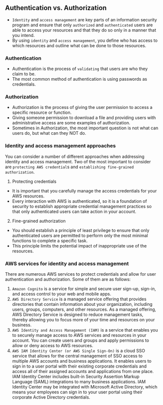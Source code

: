 ## Authentication vs. Authorization

- `Identity` and `access management` are key parts of an information security program and ensure that only `authorized` and `authenticated` users are able to access your resources and that they do so only in a manner that you intend.
- By using `identity` and `access management`, you define who has access to which resources and outline what can be done to those resources.

### Authentication

- Authentication is the process of `validating` that users are who they claim to be. 
- The most common method of authentication is using passwords as credentials.

### Authorization 

- Authorization is the process of giving the user permission to access a specific resource or function. 
- Giving someone permission to download a file and providing users with administrative access are some examples of authorization. 
- Sometimes in Authorization, the most important question is not what can users do, but what can they NOT do.

### Identity and access management approaches

You can consider a number of different approaches when addressing identity and access management. Two of the most important to consider are `protecting AWS credential`s and `establishing fine-grained authorization`.

1. Protecting credentials
 - It is important that you carefully manage the access credentials for your AWS resources. 
 - Every interaction with AWS is authenticated, so it is a foundation of security to establish appropriate credential management practices so that only authenticated users can take action in your account. 

2. Fine-grained authorization
 - You should establish a principle of least privilege to ensure that only authenticated users are permitted to perform only the most minimal functions to complete a specific task. 
 - This principle limits the potential impact of inappropriate use of the resources. 

### AWS services for identity and access management

There are numerous AWS services to protect credentials and allow for user authentication and authorization. Some of them are as follows: 

1. `Amazon Cognito` is a service for simple and secure user sign-up, sign-in, and access control to your web and mobile apps.
2. `AWS Directory Service` is a managed service offering that provides directories that contain information about your organization, including users, groups, computers, and other resources. As a managed offering, AWS Directory Service is designed to reduce management tasks, thereby allowing you to focus more of your time and resources on your business.
3. `AWS Identity and Access Management (IAM)` is a service that enables you to securely manage access to AWS services and resources in your account. You can create users and groups and apply permissions to allow or deny access to AWS resources.
4. `AWS IAM Identity Center (or AWS Single Sign-On)` is a cloud SSO service that allows for the central management of SSO access to multiple AWS accounts and business applications. It enables users to sign in to a user portal with their existing corporate credentials and access all of their assigned accounts and applications from one place. IAM Identity Center includes built-in Security Assertion Markup Language (SAML) integrations to many business applications. IAM Identity Center may be integrated with Microsoft Active Directory, which means your employees can sign in to your user portal using their corporate Active Directory credentials. 

